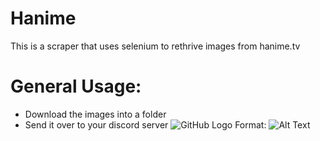 # Hanime
This is a scraper that uses selenium to rethrive images from hanime.tv

# General Usage:
* Download the images into a folder
* Send it over to your discord server
![GitHub Logo](/images/logo.png)
Format: ![Alt Text](https://media.discordapp.net/attachments/613430579593216001/770725358685126676/unknown.png)
